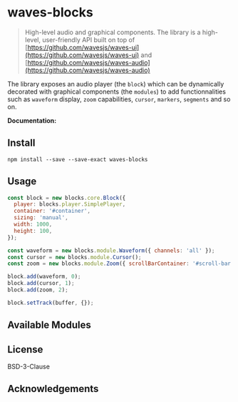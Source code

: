# waves-blocks

> High-level audio and graphical components. The library is a high-level, user-friendly API built on top of [https://github.com/wavesjs/waves-ui](https://github.com/wavesjs/waves-ui) and [https://github.com/wavesjs/waves-audio](https://github.com/wavesjs/waves-audio)

The library exposes an audio player (the `block`) which can be dynamically decorated with graphical components (the `modules`) to add functionnalities such as `waveform` display, `zoom` capabilities, `cursor`, `markers`, `segments` and so on.

**Documentation:** []()

## Install

```
npm install --save --save-exact waves-blocks
```

## Usage

```js
const block = new blocks.core.Block({
  player: blocks.player.SimplePlayer,
  container: '#container',
  sizing: 'manual',
  width: 1000,
  height: 100,
});

const waveform = new blocks.module.Waveform({ channels: 'all' });
const cursor = new blocks.module.Cursor();
const zoom = new blocks.module.Zoom({ scrollBarContainer: '#scroll-bar' });

block.add(waveform, 0);
block.add(cursor, 1);
block.add(zoom, 2);

block.setTrack(buffer, {});
```

## Available Modules


## License

BSD-3-Clause

## Acknowledgements

